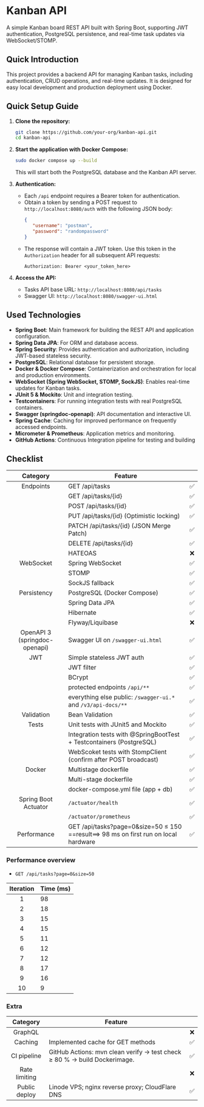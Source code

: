 # Kanban API

A simple Kanban board REST API built with Spring Boot, supporting JWT authentication, PostgreSQL persistence, and real-time task updates via WebSocket/STOMP.

## Quick Introduction

This project provides a backend API for managing Kanban tasks, including authentication, CRUD operations, and real-time updates. It is designed for easy local development and production deployment using Docker.

## Quick Setup Guide

1. **Clone the repository:**
   ```sh
   git clone https://github.com/your-org/kanban-api.git
   cd kanban-api
   ```

2. **Start the application with Docker Compose:**
   ```sh
   sudo docker compose up --build
   ```

   This will start both the PostgreSQL database and the Kanban API server.


3. **Authentication:**
      - Each `/api` endpoint requires a Bearer token for authentication.
      - Obtain a token by sending a POST request to `http://localhost:8080/auth` with the following JSON body:
         ```json
         {
            "username": "postman",
            "password": "randompassword"
         }
         ```
      - The response will contain a JWT token. Use this token in the `Authorization` header for all subsequent API requests:
         ```
         Authorization: Bearer <your_token_here>
         ```

4. **Access the API:**
   - Tasks API base URL: `http://localhost:8080/api/tasks`
   - Swagger UI: `http://localhost:8080/swagger-ui.html`

## Used Technologies

- **Spring Boot**: Main framework for building the REST API and application configuration.
- **Spring Data JPA**: For ORM and database access.
- **Spring Security**: Provides authentication and authorization, including JWT-based stateless security.
- **PostgreSQL**: Relational database for persistent storage.
- **Docker & Docker Compose**: Containerization and orchestration for local and production environments.
- **WebSocket (Spring WebSocket, STOMP, SockJS)**: Enables real-time updates for Kanban tasks.
- **JUnit 5 & Mockito**: Unit and integration testing.
- **Testcontainers**: For running integration tests with real PostgreSQL containers.
- **Swagger (springdoc-openapi)**: API documentation and interactive UI.
- **Spring Cache**: Caching for improved performance on frequently accessed endpoints.
- **Micrometer & Prometheus**: Application metrics and monitoring.
- **GitHub Actions**: Continuous Integration pipeline for testing and building    

## Checklist

| Category      | Feature                                                                              |   |
|:-------------:|--------------------------------------------------------------------------------------|:-:|
| Endpoints | GET /api/tasks                                                                       | ✅ |
|  | GET /api/tasks/{id}                                                                  | ✅ |
|  | POST /api/tasks/{id}                                                                 | ✅ |
|  | PUT /api/tasks/{id} (Optimistic locking)                                             | ✅ |
|  | PATCH /api/tasks/{id} (JSON Merge Patch)                                             | ✅ |
|  | DELETE /api/tasks/{id}                                                               | ✅ |
|  | HATEOAS                                                                              | ❌ |
| WebSocket | Spring WebSocket                                                                     | ✅ |
|  | STOMP                                                                                | ✅ |
|  | SockJS fallback                                                                      | ✅ |
| Persistency | PostgreSQL (Docker Compose)                                                          | ✅ |
|  | Spring Data JPA                                                                      | ✅ |
|  | Hibernate                                                                            | ✅ |
|  | Flyway/Liquibase                                                                     | ❌ |
| OpenAPI 3 (springdoc-openapi) | Swagger UI on `/swagger-ui.html`                                                     | ✅ |
| JWT | Simple stateless JWT auth                                                            | ✅ |
| | JWT filter                                                                           | ✅ |
| | BCrypt                                                                               | ✅ |
|  | protected endpoints `/api/**`                                                        | ✅ |
|  | everything else public: `/swagger-ui.*` and `/v3/api-docs/**`                        | ✅ |
| Validation | Bean Validation                                                                      | ✅ |
| Tests | Unit tests with JUnit5 and Mockito                                                   | ✅  |
|  | Integration tests with @SpringBootTest + Testcontainers (PostgreSQL)                 | ✅  |
|  | WebScoket tests with StompClient (confirm after POST broadcast)                      | ✅ |
| Docker | Multistage dockerfile                                                                | ✅ |
|  | Multi-stage dockerfile                                                               | ✅ |
|  | docker-compose.yml file (app + db)                                                   | ✅ |
| Spring Boot Actuator | `/actuator/health`                                                                   | ✅ |
|  | `/actuator/prometheus`                                                               | ✅ |
| Performance | GET /api/tasks?page=0&size=50 ≤ 150 ==result==> 98 ms on first run on local hardware | ✅ |

### Performance overview

- `GET /api/tasks?page=0&size=50`

| Iteration | Time (ms) |
|:---------:|-----------|
|     1     | 98        |
|     2     | 18        |
|     3     | 15        |
|     4     | 15        |
|     5     | 11        |
|     6     | 12        |
|     7     | 12        |
|     8     | 17        |
|     9     | 16        |
|    10     | 9         |

### Extra

| Category      | Feature                                                                   |   |
|:-------------:|---------------------------------------------------------------------------|:-:|
| GraphQL |                                                                           | ❌ |
| Caching | Implemented cache for GET methods                                         | ✅ |
| CI pipeline | GitHub Actions: mvn clean verify → test check ≥ 80 % → build Dockerimage. | ✅ |
| Rate limiting |                                                                           | ❌ |
| Public deploy | Linode VPS; nginx reverse proxy; CloudFlare DNS                           | ✅ |


